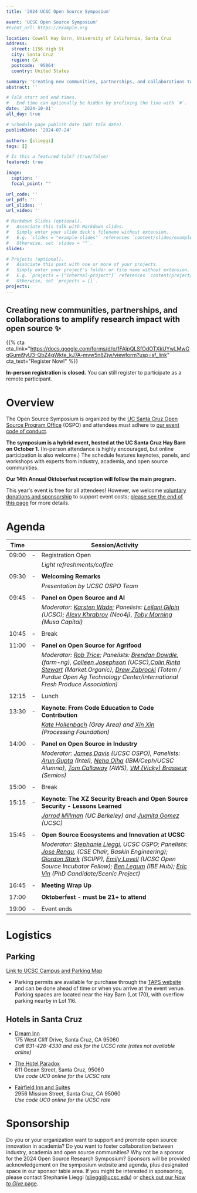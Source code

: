 ```yaml
---
title: '2024 UCSC Open Source Symposium'

event: 'UCSC Open Source Symposium'
#event_url: https://example.org

location: Cowell Hay Barn, University of California, Santa Cruz
address:
  street: 1156 High St
  city: Santa Cruz
  region: CA
  postcode: '95064'
  country: United States

summary: 'Creating new communities, partnerships, and collaborations to amplify research impact with open source.'
abstract: ''

# Talk start and end times.
#   End time can optionally be hidden by prefixing the line with `#`.
date: '2024-10-01'
all_day: true

# Schedule page publish date (NOT talk date).
publishDate: '2024-07-24'

authors: [slieggi]
tags: []

# Is this a featured talk? (true/false)
featured: true

image:
  caption: ''
  focal_point: ""

url_code: ''
url_pdf: ''
url_slides: ''
url_video: ''

# Markdown Slides (optional).
#   Associate this talk with Markdown slides.
#   Simply enter your slide deck's filename without extension.
#   E.g. `slides = "example-slides"` references `content/slides/example-slides.md`.
#   Otherwise, set `slides = ""`.
slides:

# Projects (optional).
#   Associate this post with one or more of your projects.
#   Simply enter your project's folder or file name without extension.
#   E.g. `projects = ["internal-project"]` references `content/project/deep-learning/index.md`.
#   Otherwise, set `projects = []`.
projects:
---
```


## Creating new communities, partnerships, and collaborations to amplify research impact with open source ✨


{{% cta cta_link="https://docs.google.com/forms/d/e/1FAIpQLSfOdOTXkUYwLMwGqGumi9yU3-QbZ4gWkte_kJ7A-mvw5n8Zjw/viewform?usp=sf_link" cta_text="Register Now!" %}}

**In-person registration is closed.** You can still register to participate as a remote participant. 


# Overview

The Open Source Symposium is organized by the [UC Santa Cruz Open Source Program Office](https://ospo.ucsc.edu/) (OSPO) and attendees must adhere to [our event code of conduct](https://docs.google.com/document/d/e/2PACX-1vQMA4vVjqQYmAvSRpjOemfBJUb-1NsBThQSvJOrECzyYJz9myHrqdr6DBV2oFFBpvFeQ7TG_Sn793SZ/pub).

**The symposium is a hybrid event, hosted at the UC Santa Cruz Hay Barn on October 1.** (In-person attendance is highly encouraged, but online participation is also welcome.) The schedule features keynotes, panels, and workshops with experts from industry, academia, and open source communities.

**Our 14th Annual Oktoberfest reception will follow the main program.** 

This year's event is free for all attendees! However, we welcome [voluntary donations and sponsorship](https://give.ucsc.edu/campaigns/38026/donations/new?designation=opensourcesoftwareresearchcross&) to support event costs; [please see the end of this page](#sponsorship) for more details.


# Agenda

|Time||Session/Activity|
|----|-|----------------|
|09:00| -|Registration Open|
||| *Light refreshments/coffee*|
||||
|09:30| -|**Welcoming Remarks**|
||| *Presentation by UCSC OSPO Team*|
||||
|09:45| -|**Panel on Open Source and AI**|
|||*Moderator: [Karsten Wade](https://www.linkedin.com/in/karsten-wade/); Panelists: [Leilani Gilpin](https://www.linkedin.com/in/leilanigilpin/) (UCSC); [Alexy Khrabrov](https://www.linkedin.com/in/chiefscientist/) (Neo4j), [Toby Morning](https://www.linkedin.com/in/urbantech/) (Musa Capital)*|
||||
|10:45| -|Break|
||||
|11:00| -|**Panel on Open Source for Agrifood**|
|| |*Moderator: [Rob Trice](https://www.linkedin.com/in/robtrice/); Panelists: [Brendan Dowdle](https://www.linkedin.com/in/brendanbdowdle/), (farm-ng), [Colleen Josephson](https://www.linkedin.com/in/colleen-josephson-4b3a9216/) (UCSC),[Colin Rinta Stewart](https://www.linkedin.com/in/colinoak/?utm_source=share&utm_campaign=share_via&utm_content=profile&utm_medium=android_app) (Market.Organic), [Drew Zabrocki](https://www.linkedin.com/in/drewzabrocki/) (Totem / Purdue Open Ag Technology Center/International Fresh Produce Association)* |
||||
|12:15| -|Lunch|
||||
|13:30| -|**Keynote: From Code Education to Code Contribution**|
|||*[Kate Hollenbach](https://grayarea.org/community-entry/kate-hollenbach/) (Gray Area) and [Xin Xin](https://docs.google.com/document/d/1hohgIr0rjkGeMa5sJKrv6MQf8HubNf4sJ22funAMG6g/pub) (Processing Foundation)*|
||||
|14:00| -|**Panel on Open Source in Industry**|
|||*Moderator: [James Davis](https://www.linkedin.com/in/james-davis-1b80011/) (UCSC OSPO), Panelists: [Arun Gupta](https://www.linkedin.com/in/arunpgupta/) (Intel), [Neha Ojha](https://www.linkedin.com/in/nehaojha/) (IBM/Ceph/UCSC Alumna), [Tom Callaway](https://www.linkedin.com/in/spotfoss/) (AWS), [VM (Vicky) Brasseur](https://www.linkedin.com/in/vmbrasseur/) (Semios)*|
||||
|15:00| -|Break|
||||
|15:15| -|**Keynote: The XZ Security Breach and Open Source Security - Lessons Learned**|
|||*[Jarrod Millman](https://bids.berkeley.edu/people/jarrod-millman) (UC Berkeley) and [Juanita Gomez](https://www.linkedin.com/in/juanitagomezr/) (UCSC)*|
||||
|15:45| -|**Open Source Ecosystems and Innovation at UCSC**|
|||*Moderator: [Stephanie Lieggi](https://www.linkedin.com/in/stephanie-lieggi-8542624/), UCSC OSPO; Panelists: [Jose Renau](https://www.linkedin.com/in/jose-renau/), (CSE Chair, Baskin Engineering); [Giordon Stark](https://www.linkedin.com/in/giordon-stark-5576b71b/) (SCIPP), [Emily Lovell](https://www.linkedin.com/in/emilymarielovell/) (UCSC Open Source Incubator Fellow); [Ben Legum](https://www.linkedin.com/in/legum/) (IBE Hub); [Eric Vin](https://www.linkedin.com/in/ericevin/) (PhD Candidate/Scenic Project)*| 
||||
|16:45| -|**Meeting Wrap Up**| 
||||
|17:00||**Oktoberfest** - **must be 21+ to attend**|
||||
|19:00| -|Event ends|

# Logistics

## Parking

[Link to UCSC Campus and Parking Map](https://taps.ucsc.edu/pdf/parking-map.pdf)  

- Parking permits are available for purchase through the [TAPS website](https://ucsc.aimsparking.com/permits/?cmd=new_non_auth) and can be done ahead of time or when you arrive at the event venue. Parking spaces are located near the Hay Barn (Lot 170), with overflow parking nearby in Lot 116.
  

## Hotels in Santa Cruz

- [Dream Inn](http://www.dreaminnsantacruz.com)  
175 West Cliff Drive, Santa Cruz, CA 95060  
*Call 831-426-4330 and ask for the UCSC rate (rates not available online)*  

- [The Hotel Paradox](https://www.marriott.com/en-us/hotels/sjcak-hotel-paradox-autograph-collection/overview/?scid=f2ae0541-1279-4f24-b197-a979c79310b0)  
611 Ocean Street, Santa Cruz, 95060  
*Use code UC0 online for the UCSC rate*  

- [Fairfield Inn and Suites](https://www.marriott.com/en-us/hotels/sjccr-fairfield-inn-and-suites-santa-cruz/overview/?scid=f2ae0541-1279-4f24-b197-a979c79310b0)  
2956 Mission Street, Santa Cruz, CA 95060  
*Use code UC0 online for the UCSC rate*  

# Sponsorship

Do you or your organization want to support and promote open source innovation in academia? Do you want to foster collaboration between industry, academia and open source communities? Why not be a sponsor for the 2024 Open Source Research Symposium? Sponsors will be provided acknowledgement on the symposium website and agenda, plus designated space in our sponsor table area. If you might be interested in sponsoring, please contact Stephanie Lieggi ([slieggi@ucsc.edu](mailto:slieggi@ucsc.edu)) or [check out our *How to Give* page](/bankinfo/). 
